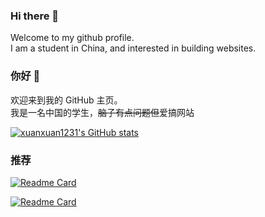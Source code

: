 ### Hi there 👋
Welcome to my github profile.  
I am a student in China, and interested in building websites.  

### 你好 👋
欢迎来到我的 GitHub 主页。  
我是一名中国的学生，~~脑子有点问题但~~爱搞网站


[![xuanxuan1231's GitHub stats](https://github-readme-stats.vercel.app/api?username=xuanxuan1231)](https://github.com/xuanxuan1231)

### 推荐

[![Readme Card](https://github-readme-stats.vercel.app/api/pin/?username=xuanxuan1231&repo=RandPicker)](https://github.com/xuanxuan1231/RandPicker)

[![Readme Card](https://github-readme-stats.vercel.app/api/pin/?username=Class-Widgets&repo=Class-Widgets)](https://github.com/Class-Widgets/Class-Widgets)